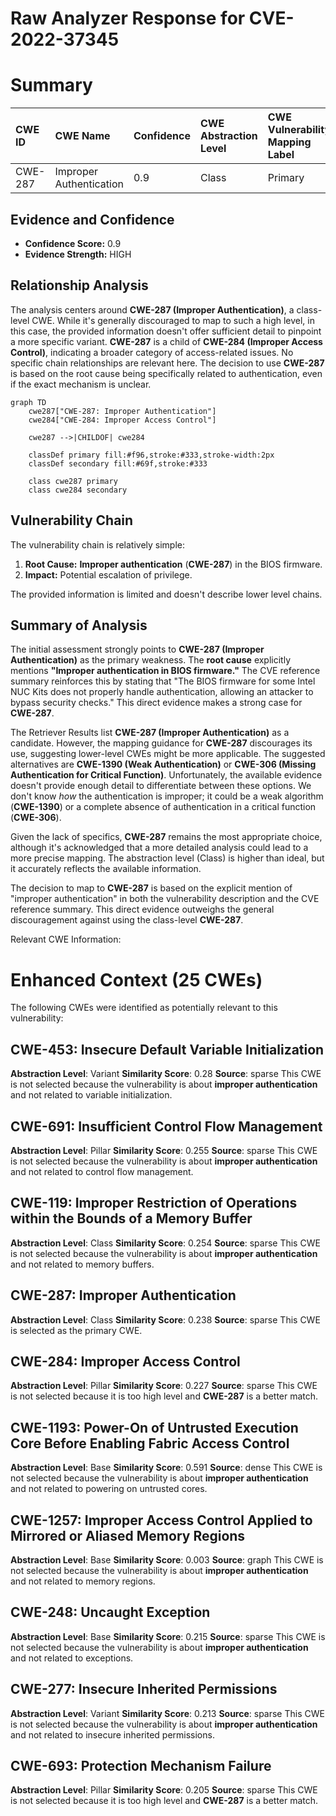 # Raw Analyzer Response for CVE-2022-37345

# Summary
| CWE ID  | CWE Name                                                                   | Confidence | CWE Abstraction Level | CWE Vulnerability Mapping Label | CWE-Vulnerability Mapping Notes |
| :-------- | :------------------------------------------------------------------------- | :--------- | :---------------------- | :------------------------------ | :------------------------------ |
| CWE-287   | Improper Authentication                                                      | 0.9        | Class                   | Primary                         | Discouraged                   |

## Evidence and Confidence

*   **Confidence Score:** 0.9
*   **Evidence Strength:** HIGH

## Relationship Analysis
The analysis centers around **CWE-287 (Improper Authentication)**, a class-level CWE. While it's generally discouraged to map to such a high level, in this case, the provided information doesn't offer sufficient detail to pinpoint a more specific variant. **CWE-287** is a child of **CWE-284 (Improper Access Control)**, indicating a broader category of access-related issues. No specific chain relationships are relevant here. The decision to use **CWE-287** is based on the root cause being specifically related to authentication, even if the exact mechanism is unclear.

```mermaid
graph TD
    cwe287["CWE-287: Improper Authentication"]
    cwe284["CWE-284: Improper Access Control"]
    
    cwe287 -->|CHILDOF| cwe284
    
    classDef primary fill:#f96,stroke:#333,stroke-width:2px
    classDef secondary fill:#69f,stroke:#333
    
    class cwe287 primary
    class cwe284 secondary
```

## Vulnerability Chain
The vulnerability chain is relatively simple:
1.  **Root Cause:** **Improper authentication** (**CWE-287**) in the BIOS firmware.
2.  **Impact:** Potential escalation of privilege.

The provided information is limited and doesn't describe lower level chains.

## Summary of Analysis
The initial assessment strongly points to **CWE-287 (Improper Authentication)** as the primary weakness. The **root cause** explicitly mentions **"Improper authentication in BIOS firmware."** The CVE reference summary reinforces this by stating that "The BIOS firmware for some Intel NUC Kits does not properly handle authentication, allowing an attacker to bypass security checks." This direct evidence makes a strong case for **CWE-287**.

The Retriever Results list **CWE-287 (Improper Authentication)** as a candidate. However, the mapping guidance for **CWE-287** discourages its use, suggesting lower-level CWEs might be more applicable. The suggested alternatives are **CWE-1390 (Weak Authentication)** or **CWE-306 (Missing Authentication for Critical Function)**. Unfortunately, the available evidence doesn't provide enough detail to differentiate between these options. We don't know *how* the authentication is improper; it could be a weak algorithm (**CWE-1390**) or a complete absence of authentication in a critical function (**CWE-306**).

Given the lack of specifics, **CWE-287** remains the most appropriate choice, although it's acknowledged that a more detailed analysis could lead to a more precise mapping. The abstraction level (Class) is higher than ideal, but it accurately reflects the available information.

The decision to map to **CWE-287** is based on the explicit mention of "improper authentication" in both the vulnerability description and the CVE reference summary. This direct evidence outweighs the general discouragement against using the class-level **CWE-287**.

Relevant CWE Information:

# Enhanced Context (25 CWEs)
The following CWEs were identified as potentially relevant to this vulnerability:

## CWE-453: Insecure Default Variable Initialization
**Abstraction Level**: Variant
**Similarity Score**: 0.28
**Source**: sparse
This CWE is not selected because the vulnerability is about **improper authentication** and not related to variable initialization.

## CWE-691: Insufficient Control Flow Management
**Abstraction Level**: Pillar
**Similarity Score**: 0.255
**Source**: sparse
This CWE is not selected because the vulnerability is about **improper authentication** and not related to control flow management.

## CWE-119: Improper Restriction of Operations within the Bounds of a Memory Buffer
**Abstraction Level**: Class
**Similarity Score**: 0.254
**Source**: sparse
This CWE is not selected because the vulnerability is about **improper authentication** and not related to memory buffers.

## CWE-287: Improper Authentication
**Abstraction Level**: Class
**Similarity Score**: 0.238
**Source**: sparse
This CWE is selected as the primary CWE.

## CWE-284: Improper Access Control
**Abstraction Level**: Pillar
**Similarity Score**: 0.227
**Source**: sparse
This CWE is not selected because it is too high level and **CWE-287** is a better match.

## CWE-1193: Power-On of Untrusted Execution Core Before Enabling Fabric Access Control
**Abstraction Level**: Base
**Similarity Score**: 0.591
**Source**: dense
This CWE is not selected because the vulnerability is about **improper authentication** and not related to powering on untrusted cores.

## CWE-1257: Improper Access Control Applied to Mirrored or Aliased Memory Regions
**Abstraction Level**: Base
**Similarity Score**: 0.003
**Source**: graph
This CWE is not selected because the vulnerability is about **improper authentication** and not related to memory regions.

## CWE-248: Uncaught Exception
**Abstraction Level**: Base
**Similarity Score**: 0.215
**Source**: sparse
This CWE is not selected because the vulnerability is about **improper authentication** and not related to exceptions.

## CWE-277: Insecure Inherited Permissions
**Abstraction Level**: Variant
**Similarity Score**: 0.213
**Source**: sparse
This CWE is not selected because the vulnerability is about **improper authentication** and not related to insecure inherited permissions.

## CWE-693: Protection Mechanism Failure
**Abstraction Level**: Pillar
**Similarity Score**: 0.205
**Source**: sparse
This CWE is not selected because it is too high level and **CWE-287** is a better match.